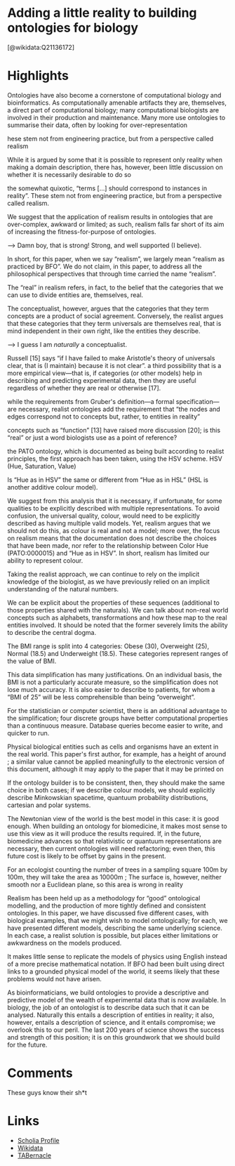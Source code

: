 
Adding a little reality to building ontologies for biology
==========================================================
  
  [@wikidata:Q21136172]  

# Highlights

Ontologies have also become a cornerstone of computational biology and bioinformatics. As computationally amenable artifacts they are, themselves, a direct part of computational biology; many computational biologists are involved in their production and maintenance. Many more use ontologies to summarise their data, often by looking for over-representation

hese stem not from engineering practice, but from a perspective called realism


While it is argued by some that it is possible to represent only reality when making a domain description, there has, however, been little discussion on whether it is necessarily desirable to do so

 the somewhat quixotic, “terms […] should correspond to instances in reality”. These stem not from engineering practice, but from a perspective called realism.

We suggest that the application of realism results in ontologies that are over-complex, awkward or limited; as such, realism falls far short of its aim of increasing the fitness-for-purpose of ontologies.

--> Damn boy, that is strong! Strong, and well supported (I believe).

In short, for this paper, when we say “realism”, we largely mean “realism as practiced by BFO”. We do not claim, in this paper, to address all the philosophical perspectives that through time carried the name “realism”.

The “real” in realism refers, in fact, to the belief that the categories that we can use to divide entities are, themselves, real.

The conceptualist, however, argues that the categories that they term concepts are a product of social agreement. Conversely, the realist argues that these categories that they term universals are themselves real, that is mind independent in their own right, like the entities they describe.

--> I guess I am _naturally_ a conceptualist.

Russell [15] says “if I have failed to make Aristotle's theory of universals clear, that is (I maintain) because it is not clear”. 
a third possibility that is a more empirical view—that is, if categories (or other models) help in describing and predicting experimental data, then they are useful regardless of whether they are real or otherwise [17].

 while the requirements from Gruber's definition—a formal specification—are necessary, realist ontologies add the requirement that “the nodes and edges correspond not to concepts but, rather, to entities in reality”

 concepts such as “function” [13] have raised more discussion [20]; is this “real” or just a word biologists use as a point of reference?

 the PATO ontology, which is documented as being built according to realist principles, the first approach has been taken, using the HSV scheme. HSV (Hue, Saturation, Value)

 Is “Hue as in HSV” the same or different from “Hue as in HSL” (HSL is another additive colour model).

 We suggest from this analysis that it is necessary, if unfortunate, for some qualities to be explicitly described with multiple representations. To avoid confusion, the universal quality, colour, would need to be explicitly described as having multiple valid models. Yet, realism argues that we should not do this, as colour is real and not a model; more over, the focus on realism means that the documentation does not describe the choices that have been made, nor refer to the relationship between Color Hue (PATO:0000015) and “Hue as in HSV”. In short, realism has limited our ability to represent colour.


Taking the realist approach, we can continue to rely on the implicit knowledge of the biologist, as we have previously relied on an implicit understanding of the natural numbers.

We can be explicit about the properties of these sequences (additional to those properties shared with the naturals). We can talk about non-real world concepts such as alphabets, transformations and how these map to the real entities involved.
It should be noted that the former severely limits the ability to describe the central dogma.

The BMI range is split into 4 categories: Obese (30), Overweight (25), Normal (18.5) and Underweight (18.5). These categories represent ranges of the value of BMI.

This data simplification has many justifications. On an individual basis, the BMI is not a particularly accurate measure, so the simplification does not lose much accuracy. It is also easier to describe to patients, for whom a “BMI of 25” will be less comprehensible than being “overweight”.

For the statistician or computer scientist, there is an additional advantage to the simplification; four discrete groups have better computational properties than a continuous measure. Database queries become easier to write, and quicker to run.

Physical biological entities such as cells and organisms have an extent in the real world. This paper's first author, for example, has a height of around ; a similar value cannot be applied meaningfully to the electronic version of this document, although it may apply to the paper that it may be printed on

If the ontology builder is to be consistent, then, they should make the same choice in both cases; if we describe colour models, we should explicitly describe Minkowskian spacetime, quantuum probability distributions, cartesian and polar systems.

The Newtonian view of the world is the best model in this case: it is good enough. When building an ontology for biomedicine, it makes most sense to use this view as it will produce the results required. If, in the future, biomedicine advances so that relativistic or quantuum representations are necessary, then current ontologies will need refactoring; even then, this future cost is likely to be offset by gains in the present.

For an ecologist counting the number of trees in a sampling square 100m  by 100m, they will take the area as 10000m ; The surface is, however, neither smooth nor a Euclidean plane, so this area is wrong in reality

Realism has been held up as a methodology for “good” ontological modelling, and the production of more tightly defined and consistent ontologies. In this paper, we have discussed five different cases, with biological examples, that we might wish to model ontologically; for each, we have presented different models, describing the same underlying science. In each case, a realist solution is possible, but places either limitations or awkwardness on the models produced.

 It makes little sense to replicate the models of physics using English instead of a more precise mathematical notation. If BFO had been built using direct links to a grounded physical model of the world, it seems likely that these problems would not have arisen.

As bioinformaticians, we build ontologies to provide a descriptive and predictive model of the wealth of experimental data that is now available. In biology, the job of an ontologist is to describe data such that it can be analysed. Naturally this entails a description of entities in reality; it also, however, entails a description of science, and it entails compromise; we overlook this to our peril. The last 200 years of science shows the success and strength of this position; it is on this groundwork that we should build for the future.
# Comments
These guys know their sh*t

# Links
  
 * [Scholia Profile](https://scholia.toolforge.org/work/Q21136172)  
 * [Wikidata](https://www.wikidata.org/wiki/Q21136172)  
 * [TABernacle](https://tabernacle.toolforge.org/?#/tab/manual/Q21136172/P921%3BP4510)  

